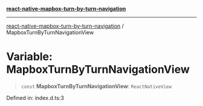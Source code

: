 [**react-native-mapbox-turn-by-turn-navigation**](../README.md)

***

[react-native-mapbox-turn-by-turn-navigation](../globals.md) / MapboxTurnByTurnNavigationView

# Variable: MapboxTurnByTurnNavigationView

> `const` **MapboxTurnByTurnNavigationView**: `ReactNativeView`

Defined in: index.d.ts:3
